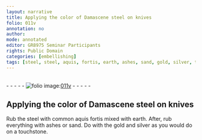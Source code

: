 ```yaml
---
layout: narrative
title: Applying the color of Damascene steel on knives
folio: 011v
annotation: no
author:
mode: annotated
editor: GR8975 Seminar Participants
rights: Public Domain
categories: [embellishing]
tags: [steel, steel, aquis, fortis, earth, ashes, sand, gold, silver, touchstone]
---
```


 <br/>- - - - - <a href="http://gallica.bnf.fr/ark:/12148/btv1b10500001g/f28.image"><img src="../assets/photo-icon.png" alt="folio image: " style="display:inline-block; margin-bottom:-3px;"/>011v</a> - - - - - <br/> 
## Applying the color of Damascene <span class="material_format"><span class="material">steel</span></span> on knives

 
 <span class="activity"></span>  Rub the <span class="material">steel</span> with <span class="material_format">common <span class="material"><span class="foreign">aquis fortis</span></span></span> mixed with <span class="material">earth</span>. After, rub everything with <span class="material">ashes</span> or <span class="material">sand</span>. Do with the <span class="material">gold</span> and <span class="material">silver</span> as you would do on a <span class="material">touchstone</span>.
 